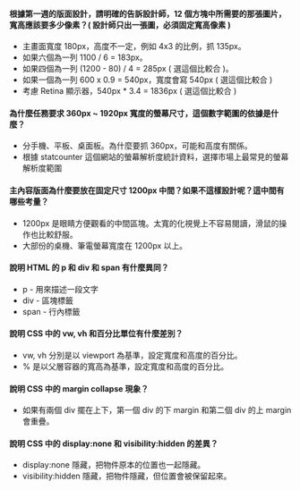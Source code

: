 #### 根據第一週的版面設計，請明確的告訴設計師，12 個方塊中所需要的那張圖片，寬高應該要多少像素？( 設計師只出一張圖，必須固定寬高像素 )

- 主畫面寬度 180px，高度不一定，例如 4x3 的比例，抓 135px。
- 如果六個為一列 1100 / 6 = 183px。
- 如果四個為一列 (1200 - 80) / 4 = 285px ( 選這個比較合 )。
- 如果一個為一列 600 x 0.9 = 540px，寬度會寫 540px ( 選這個比較合 )
- 考慮 Retina 顯示器，540px * 3.4 = 1836px ( 選這個比較合 )

#### 為什麼任務要求 360px ~ 1920px 寬度的螢幕尺寸，這個數字範圍的依據是什麼？

- 分手機、平板、桌面板。為什麼要抓 360px，可能和高度有關係。
- 根據 statcounter 這個網站的螢幕解析度統計資料，選擇市場上最常見的螢幕解析度範圍

#### 主內容版面為什麼要放在固定尺寸 1200px 中間？如果不這樣設計呢？這中間有哪些考量？

- 1200px 是眼睛方便觀看的中間區塊。太寬的化視覺上不容易閱讀，滑鼠的操作也比較舒服。
- 大部份的桌機、筆電螢幕寬度在 1200px 以上。

#### 說明 HTML 的 p 和 div 和 span 有什麼異同？

- p - 用來描述一段文字
- div - 區塊標籤
- span - 行內標籤

#### 說明 CSS 中的 vw, vh 和百分比單位有什麼差別？

- vw, vh 分別是以 viewport 為基準，設定寬度和高度的百分比。
- % 是以父層容器的寬高為基準，設定寬度和高度的百分比。

#### 說明 CSS 中的 margin collapse 現象？

- 如果有兩個 div 擺在上下，第一個 div 的下 margin 和第二個 div 的上 margin 會重疊。

#### 說明 CSS 中的 display:none 和 visibility:hidden 的差異？

- display:none 隱藏，把物件原本的位置也一起隱藏。
- visibility:hidden 隱藏，把物件隱藏，但位置會被保留起來。